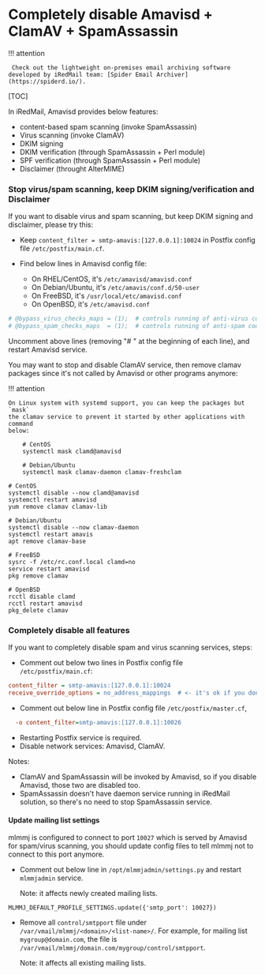 # Completely disable Amavisd + ClamAV + SpamAssassin

!!! attention

	 Check out the lightweight on-premises email archiving software developed by iRedMail team: [Spider Email Archiver](https://spiderd.io/).

[TOC]

In iRedMail, Amavisd provides below features:

* content-based spam scanning (invoke SpamAssassin)
* Virus scanning (invoke ClamAV)
* DKIM signing
* DKIM verification (through SpamAssassin + Perl module)
* SPF verification (through SpamAssassin + Perl module)
* Disclaimer (throught AlterMIME)

### Stop virus/spam scanning, keep DKIM signing/verification and Disclaimer

If you want to disable virus and spam scanning, but keep DKIM signing and disclaimer, please try this:

* Keep `content_filter = smtp-amavis:[127.0.0.1]:10024` in Postfix config file `/etc/postfix/main.cf`.

* Find below lines in Amavisd config file:
    - On RHEL/CentOS, it's `/etc/amavisd/amavisd.conf`
    - On Debian/Ubuntu, it's `/etc/amavis/conf.d/50-user`
    - On FreeBSD, it's `/usr/local/etc/amavisd.conf`
    - On OpenBSD, it's `/etc/amavisd.conf`

```perl
# @bypass_virus_checks_maps = (1);  # controls running of anti-virus code
# @bypass_spam_checks_maps  = (1);  # controls running of anti-spam code
```

Uncomment above lines (removing "# " at the beginning of each line), and restart Amavisd service.

You may want to stop and disable ClamAV service, then remove clamav packages
since it's not called by Amavisd or other programs anymore:

!!! attention

    On Linux system with systemd support, you can keep the packages but `mask`
    the clamav service to prevent it started by other applications with command
    below:

        # CentOS
        systemctl mask clamd@amavisd

        # Debian/Ubuntu
        systemctl mask clamav-daemon clamav-freshclam

```
# CentOS
systemctl disable --now clamd@amavisd
systemctl restart amavisd
yum remove clamav clamav-lib

# Debian/Ubuntu
systemctl disable --now clamav-daemon
systemctl restart amavis
apt remove clamav-base

# FreeBSD
sysrc -f /etc/rc.conf.local clamd=no
service restart amavisd
pkg remove clamav

# OpenBSD
rcctl disable clamd
rcctl restart amavisd
pkg_delete clamav
```

### Completely disable all features

If you want to completely disable spam and virus scanning services, steps:

* Comment out below two lines in Postfix config file `/etc/postfix/main.cf`:

```cfg
content_filter = smtp-amavis:[127.0.0.1]:10024
receive_override_options = no_address_mappings  # <- it's ok if you don't have this line
```

* Comment out below line in Postfix config file `/etc/postfix/master.cf`,

```cfg
  -o content_filter=smtp-amavis:[127.0.0.1]:10026
```

* Restarting Postfix service is required.
* Disable network services: Amavisd, ClamAV.

Notes:

* ClamAV and SpamAssassin will be invoked by Amavisd, so if you disable Amavisd, those two are disabled too.
* SpamAssassin doesn't have daemon service running in iRedMail solution, so there's no need to stop SpamAssassin service.

#### Update mailing list settings

mlmmj is configured to connect to port `10027` which is served by Amavisd for
spam/virus scanning, you should update config files to tell mlmmj not to
connect to this port anymore.

- Comment out below line in `/opt/mlmmjadmin/settings.py` and restart
  `mlmmjadmin` service.

    Note: it affects newly created mailing lists.

```
MLMMJ_DEFAULT_PROFILE_SETTINGS.update({'smtp_port': 10027})
```

- Remove all `control/smtpport` file under `/var/vmail/mlmmj/<domain>/<list-name>/`.
  For example, for mailing list `mygroup@domain.com`, the file is
  `/var/vmail/mlmmj/domain.com/mygroup/control/smtpport`.

    Note: it affects all existing mailing lists.
